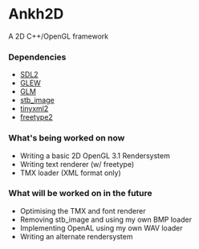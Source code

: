 # Ankh2D

A 2D C++/OpenGL framework

### Dependencies ###
* [SDL2](https://www.libsdl.org/download-2.0.php)
* [GLEW](http://glew.sourceforge.net/)
* [GLM](http://glm.g-truc.net/0.9.8/index.html)
* [stb_image](https://github.com/nothings/stb)
* [tinyxml2](https://github.com/leethomason/tinyxml2)
* [freetype2](https://sourceforge.net/projects/freetype/files/)

### What's being worked on now ###
* Writing a basic 2D OpenGL 3.1 Rendersystem
* Writing text renderer (w/ freetype)
* TMX loader (XML format only)

### What will be worked on in the future ###
* Optimising the TMX and font renderer
* Removing stb_image and using my own BMP loader
* Implementing OpenAL using my own WAV loader
* Writing an alternate rendersystem